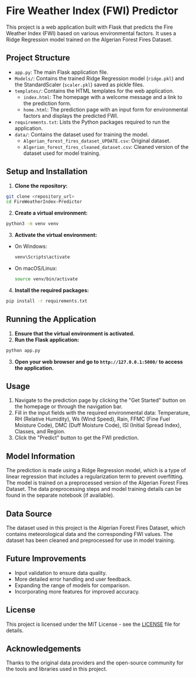 # Fire Weather Index (FWI) Predictor

This project is a web application built with Flask that predicts the Fire Weather Index (FWI) based on various environmental factors. It uses a Ridge Regression model trained on the Algerian Forest Fires Dataset.

## Project Structure

- `app.py`: The main Flask application file.
- `Models/`: Contains the trained Ridge Regression model (`ridge.pkl`) and the StandardScaler (`scaler.pkl`) saved as pickle files.
- `templates/`: Contains the HTML templates for the web application.
  - `index.html`: The homepage with a welcome message and a link to the prediction form.
  - `home.html`: The prediction page with an input form for environmental factors and displays the predicted FWI.
- `requirements.txt`: Lists the Python packages required to run the application.
- `data/`: Contains the dataset used for training the model.
  - `Algerian_forest_fires_dataset_UPDATE.csv`: Original dataset.
  - `Algerian_forest_fires_cleaned_dataset.csv`: Cleaned version of the dataset used for model training.

## Setup and Installation

1.  **Clone the repository:**
   ```bash
   git clone <repository_url>
   cd FireWeatherIndex-Predictor
   ```

2.  **Create a virtual environment:**
   ```bash
   python3 -m venv venv
   ```

3.  **Activate the virtual environment:**
   - On Windows:
     ```bash
     venv\Scripts\activate
     ```
   - On macOS/Linux:
     ```bash
     source venv/bin/activate
     ```

4.  **Install the required packages:**
   ```bash
   pip install -r requirements.txt
   ```

## Running the Application

1.  **Ensure that the virtual environment is activated.**
2.  **Run the Flask application:**
   ```bash
   python app.py
   ```

3.  **Open your web browser and go to `http://127.0.0.1:5000/` to access the application.**

## Usage

1.  Navigate to the prediction page by clicking the "Get Started" button on the homepage or through the navigation bar.
2.  Fill in the input fields with the required environmental data: Temperature, RH (Relative Humidity), Ws (Wind Speed), Rain, FFMC (Fine Fuel Moisture Code), DMC (Duff Moisture Code), ISI (Initial Spread Index), Classes, and Region.
3.  Click the "Predict" button to get the FWI prediction.

## Model Information

The prediction is made using a Ridge Regression model, which is a type of linear regression that includes a regularization term to prevent overfitting. The model is trained on a preprocessed version of the Algerian Forest Fires Dataset. The data preprocessing steps and model training details can be found in the separate notebook (if available).

## Data Source

The dataset used in this project is the Algerian Forest Fires Dataset, which contains meteorological data and the corresponding FWI values. The dataset has been cleaned and preprocessed for use in model training.

## Future Improvements

- Input validation to ensure data quality.
- More detailed error handling and user feedback.
- Expanding the range of models for comparison.
- Incorporating more features for improved accuracy.

## License

This project is licensed under the MIT License - see the [LICENSE](LICENSE) file for details.

## Acknowledgements

Thanks to the original data providers and the open-source community for the tools and libraries used in this project.